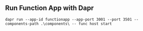 
## Run Function App with Dapr

```shell
dapr run --app-id functionapp --app-port 3001 --port 3501 --components-path .\components\ -- func host start
```